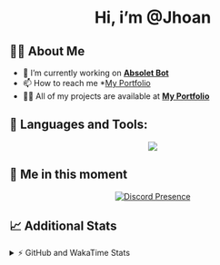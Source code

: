 <h1 align="center">Hi, i’m @Jhoan</h1>

## 🙋‍♂️ About Me

- 🔭 I’m currently working on **[Absolet Bot](https://strider.cloud)**
- 📫 How to reach me *[My Portfolio](https://jhoan.me/contact)
- 👨‍💻 All of my projects are available at **[My Portfolio](https://jhoan.me)**

## 🚀 Languages and Tools:
<p align="center">
  <a href="https://skillicons.dev">
    <img src="https://skillicons.dev/icons?i=js,ts,html,css,bootstrap,nodejs,express,vscode,neovim,vim,atom,cloudflare,git,github,discord,bots,linux,mongodb,nginx,redis,wordpress,heroku&perline=11" />
  </a>
</p>
  
## 👤 Me in this moment
<p align="center">
    <a href="https://discord.com/users/612460795124776960" target="_blank" rel="nofollow">
        <img src="https://lanyard-profile-readme.vercel.app/api/612460795124776960?idleMessage=Probably%20coding%20Absolet..." alt="Discord Presence" align="center">
    </a>
</p>

## 📈 Additional Stats
<details>
    <summary>⚡ GitHub and WakaTime Stats</summary>
    <br/>

<!--START_SECTION:waka-->
![Code Time](http://img.shields.io/badge/Code%20Time-528%20hrs%2031%20mins-blue)

**🐱 My GitHub Data** 

> 🏆 1,068 Contributions in the Year 2022
 > 
> 📦 169.4 kB Used in GitHub's Storage 
 > 
> 💼 Opted to Hire
 > 
> 📜 4 Public Repositories 
 > 
> 🔑 37 Private Repositories  
 > 
**I'm an Early 🐤** 

```text
🌞 Morning    91 commits     ██░░░░░░░░░░░░░░░░░░░░░░░   11.07% 
🌆 Daytime    374 commits    ███████████░░░░░░░░░░░░░░   45.5% 
🌃 Evening    321 commits    █████████░░░░░░░░░░░░░░░░   39.05% 
🌙 Night      36 commits     █░░░░░░░░░░░░░░░░░░░░░░░░   4.38%

```
📅 **I'm Most Productive on Saturday** 

```text
Monday       114 commits    ███░░░░░░░░░░░░░░░░░░░░░░   13.87% 
Tuesday      126 commits    ███░░░░░░░░░░░░░░░░░░░░░░   15.33% 
Wednesday    138 commits    ████░░░░░░░░░░░░░░░░░░░░░   16.79% 
Thursday     92 commits     ██░░░░░░░░░░░░░░░░░░░░░░░   11.19% 
Friday       131 commits    ████░░░░░░░░░░░░░░░░░░░░░   15.94% 
Saturday     151 commits    ████░░░░░░░░░░░░░░░░░░░░░   18.37% 
Sunday       70 commits     ██░░░░░░░░░░░░░░░░░░░░░░░   8.52%

```


📊 **This Week I Spent My Time On** 

```text
⌚︎ Time Zone: America/Bogota

💬 Programming Languages: 
TypeScript               14 hrs 10 mins      ██████████████████████░░░   90.09% 
YAML                     39 mins             █░░░░░░░░░░░░░░░░░░░░░░░░   4.23% 
JavaScript               32 mins             ░░░░░░░░░░░░░░░░░░░░░░░░░   3.42% 
JSON                     18 mins             ░░░░░░░░░░░░░░░░░░░░░░░░░   2.0% 
Other                    1 min               ░░░░░░░░░░░░░░░░░░░░░░░░░   0.15%

🔥 Editors: 
VS Code                  15 hrs 44 mins      █████████████████████████   100.0%

🐱‍💻 Projects: 
bloom                    14 hrs 51 mins      ███████████████████████░░   94.42% 
dilva                    34 mins             █░░░░░░░░░░░░░░░░░░░░░░░░   3.63% 
strider-app              6 mins              ░░░░░░░░░░░░░░░░░░░░░░░░░   0.71% 
xd                       6 mins              ░░░░░░░░░░░░░░░░░░░░░░░░░   0.65% 
bloom_enc                5 mins              ░░░░░░░░░░░░░░░░░░░░░░░░░   0.6%

💻 Operating System: 
Linux                    15 hrs 44 mins      █████████████████████████   100.0%

```

**I Mostly Code in JavaScript** 

```text
JavaScript               16 repos            ███████████████░░░░░░░░░░   61.54% 
TypeScript               4 repos             ███░░░░░░░░░░░░░░░░░░░░░░   15.38% 
Java                     3 repos             ███░░░░░░░░░░░░░░░░░░░░░░   11.54% 
Shell                    1 repo              █░░░░░░░░░░░░░░░░░░░░░░░░   3.85% 
CSS                      1 repo              █░░░░░░░░░░░░░░░░░░░░░░░░   3.85%

```



 Last Updated on 17/12/2022 16:41:49 UTC
<!--END_SECTION:waka-->
</details>
